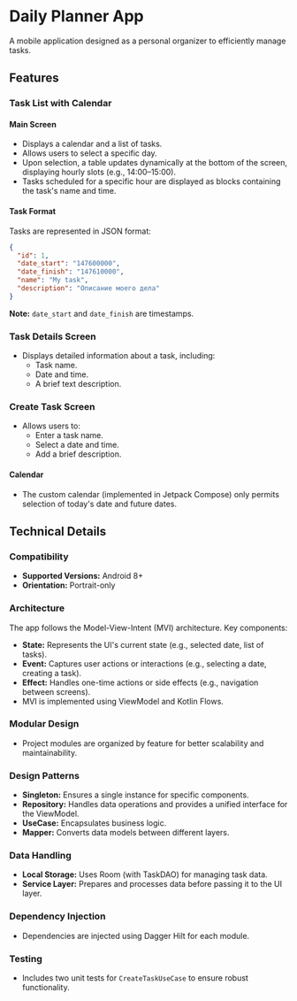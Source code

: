 # Daily Planner App

A mobile application designed as a personal organizer to efficiently manage tasks.

## Features

### Task List with Calendar

#### Main Screen
- Displays a calendar and a list of tasks.
- Allows users to select a specific day.
- Upon selection, a table updates dynamically at the bottom of the screen, displaying hourly slots (e.g., 14:00–15:00).
- Tasks scheduled for a specific hour are displayed as blocks containing the task's name and time.

#### Task Format
Tasks are represented in JSON format:
```json
{
  "id": 1,
  "date_start": "147600000",
  "date_finish": "147610000",
  "name": "My task",
  "description": "Описание моего дела"
}
```
**Note:** `date_start` and `date_finish` are timestamps.

### Task Details Screen
- Displays detailed information about a task, including:
  - Task name.
  - Date and time.
  - A brief text description.

### Create Task Screen
- Allows users to:
  - Enter a task name.
  - Select a date and time.
  - Add a brief description.

#### Calendar
- The custom calendar (implemented in Jetpack Compose) only permits selection of today's date and future dates.

## Technical Details

### Compatibility
- **Supported Versions:** Android 8+
- **Orientation:** Portrait-only

### Architecture
The app follows the Model-View-Intent (MVI) architecture. Key components:
- **State:** Represents the UI's current state (e.g., selected date, list of tasks).
- **Event:** Captures user actions or interactions (e.g., selecting a date, creating a task).
- **Effect:** Handles one-time actions or side effects (e.g., navigation between screens).
- MVI is implemented using ViewModel and Kotlin Flows.

### Modular Design
- Project modules are organized by feature for better scalability and maintainability.

### Design Patterns
- **Singleton:** Ensures a single instance for specific components.
- **Repository:** Handles data operations and provides a unified interface for the ViewModel.
- **UseCase:** Encapsulates business logic.
- **Mapper:** Converts data models between different layers.

### Data Handling
- **Local Storage:** Uses Room (with TaskDAO) for managing task data.
- **Service Layer:** Prepares and processes data before passing it to the UI layer.

### Dependency Injection
- Dependencies are injected using Dagger Hilt for each module.

### Testing
- Includes two unit tests for `CreateTaskUseCase` to ensure robust functionality.

